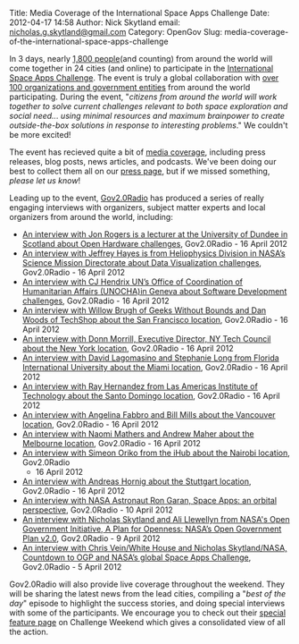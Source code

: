 Title: Media Coverage of the International Space Apps Challenge
Date: 2012-04-17 14:58
Author: Nick Skytland
email: nicholas.g.skytland@gmail.com
Category: OpenGov
Slug: media-coverage-of-the-international-space-apps-challenge

In 3 days, nearly [1,800 people][](and counting) from around the world
will come together in 24 cities (and online) to participate in the
[International Space Apps Challenge][]. The event is truly a global
collaboration with [over 100 organizations and government entities][]
from around the world participating. During the event, "*citizens from
around the world will work together to solve current challenges relevant
to both space exploration and social need... using minimal resources and
maximum brainpower to create outside-the-box solutions in response to
interesting problems*." We couldn't be more excited!

The event has recieved quite a bit of [media coverage][], including
press releases, blog posts, news articles, and podcasts. We've been
doing our best to collect them all on our [press page][media coverage],
but if we missed something, *please let us know*!

Leading up to the event, [Gov2.0Radio][] has produced a series of really
engaging interviews with organizers, subject matter experts and local
organizers from around the world, including:

-   [An interview with Jon Rogers is a lecturer at the University of
    Dundee in Scotland about Open Hardware challenges][], Gov2.0Radio -
    16 April 2012
-   [An interview with Jeffrey Hayes is from Heliophysics Division in
    NASA’s Science Mission Directorate about Data Visualization
    challenges][An interview with Jon Rogers is a lecturer at the
    University of Dundee in Scotland about Open Hardware challenges],
    Gov2.0Radio - 16 April 2012
-   [An interview with CJ Hendrix UN’s Office of Coordination of
    Humanitarian Affairs (UNOCHA)in Geneva about Software Development
    challenges][An interview with Jon Rogers is a lecturer at the
    University of Dundee in Scotland about Open Hardware challenges],
    Gov2.0Radio - 16 April 2012
-   [An interview with Willow Brugh of Geeks Without Bounds and Dan
    Woods of TechShop about the San Francisco location][], Gov2.0Radio -
    16 April 2012
-   [An interview with Donn Morrill, Executive Director, NY Tech Council
    about the New York location][An interview with Willow Brugh of Geeks
    Without Bounds and Dan Woods of TechShop about the San Francisco
    location], Gov2.0Radio - 16 April 2012
-   [An interview with David Lagomasino and Stephanie Long from Florida
    International University about the Miami location][An interview with
    Willow Brugh of Geeks Without Bounds and Dan Woods of TechShop about
    the San Francisco location], Gov2.0Radio - 16 April 2012
-   [An interview with Ray Hernandez from Las Americas Institute of
    Technology about the Santo Domingo location][An interview with
    Willow Brugh of Geeks Without Bounds and Dan Woods of TechShop about
    the San Francisco location], Gov2.0Radio - 16 April 2012
-   [An interview with Angelina Fabbro and Bill Mills about the
    Vancouver location][An interview with Willow Brugh of Geeks Without
    Bounds and Dan Woods of TechShop about the San Francisco location],
    Gov2.0Radio - 16 April 2012
-   [An interview with Naomi Mathers and Andrew Maher about the
    Melbourne location][An interview with Willow Brugh of Geeks Without
    Bounds and Dan Woods of TechShop about the San Francisco location],
    Gov2.0Radio - 16 April 2012
-   [An interview with Simeon Oriko from the iHub about the Nairobi
    location][An interview with Willow Brugh of Geeks Without Bounds and
    Dan Woods of TechShop about the San Francisco location], Gov2.0Radio
    - 16 April 2012
-   [An interview with Andreas Hornig about the Stuttgart location][An
    interview with Willow Brugh of Geeks Without Bounds and Dan Woods of
    TechShop about the San Francisco location], Gov2.0Radio - 16 April
    2012
-   [An interview with NASA Astronaut Ron Garan, Space Apps: an orbital
    perspective][], Gov2.0Radio - 10 April 2012
-   [An interview with Nicholas Skytland and Ali Llewellyn from NASA's
    Open Government Initiative, A Plan for Openness: NASA’s Open
    Government Plan v2.0][], Gov2.0Radio - 9 April 2012
-   [An interview with Chris Vein/White House and Nicholas
    Skytland/NASA, Countdown to OGP and NASA’s global Space Apps
    Challenge][], Gov2.0Radio - 5 April 2012

Gov2.0Radio will also provide live coverage throughout the weekend. They
will be sharing the latest news from the lead cities, compiling a "*best
of the day*" episode to highlight the success stories, and doing special
interviews with some of the participants. We encourage you to check out
their [special feature page][] on Challenge Weekend which gives a
consolidated view of all the action.

 

  [1,800 people]: http://spaceappschallenge.org/
  [International Space Apps Challenge]: http://spaceappschallenge.org
  [over 100 organizations and government entities]: http://spaceappschallenge.org/partners/
  [media coverage]: http://spaceappschallenge.org/press/
  [Gov2.0Radio]: http://gov20radio.com/spaceapps
  [An interview with Jon Rogers is a lecturer at the University of
  Dundee in Scotland about Open Hardware challenges]: http://gov20radio.com/space-apps-challenges/
  [An interview with Willow Brugh of Geeks Without Bounds and Dan Woods
  of TechShop about the San Francisco location]: http://gov20radio.com/space-apps-cities/
  [An interview with NASA Astronaut Ron Garan, Space Apps: an orbital
  perspective]: http://gov20radio.com/spaceapps/
  [An interview with Nicholas Skytland and Ali Llewellyn from NASA's
  Open Government Initiative, A Plan for Openness: NASA’s Open
  Government Plan v2.0]: http://gov20radio.com/2012/04/nasa-open-gov-plan-20/
  [An interview with Chris Vein/White House and Nicholas Skytland/NASA,
  Countdown to OGP and NASA’s global Space Apps Challenge]: http://gov20radio.com/2012/04/countdown-spaceapps/
  [special feature page]: http://gov20radio.com/spaceapps-event/

